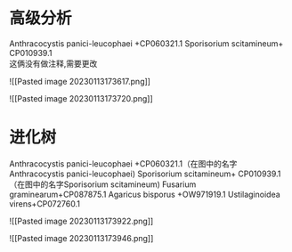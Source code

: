 # 高级分析

Anthracocystis panici-leucophaei +CP060321.1
Sporisorium scitamineum+ CP010939.1  
这俩没有做注释,需要更改

![[Pasted image 20230113173617.png]]

![[Pasted image 20230113173720.png]]

# 进化树
Anthracocystis panici-leucophaei +CP060321.1（在图中的名字Anthracocystis panici-leucophaei)
Sporisorium scitamineum+ CP010939.1（在图中的名字Sporisorium scitamineum)
Fusarium graminearum+CP087875.1
Agaricus bisporus +OW971919.1 
Ustilaginoidea virens+CP072760.1

![[Pasted image 20230113173922.png]]

![[Pasted image 20230113173946.png]]

